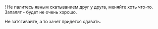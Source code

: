 ! Не палитесь явным скатыванием друг у друга, меняйте хоть что-то. Запалят - будет не очень хорошо.

Не затягивайте, а то зачет придется сдавать.
